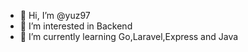 - 👋 Hi, I’m @yuz97
- 👀 I’m interested in Backend 
- 🌱 I’m currently learning Go,Laravel,Express and Java


<!---
yuz97/yuz97 is a ✨ special ✨ repository because its `README.md` (this file) appears on your GitHub profile.
You can click the Preview link to take a look at your changes.
--->

